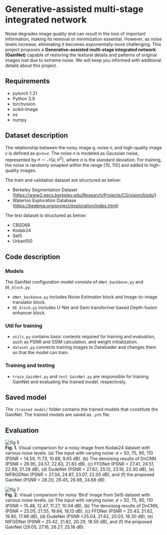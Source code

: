 # Generative-assisted multi-stage integrated network
Noise degrades image quality and can result in the loss of important information, making its removal or minimization essential. However, as noise levels increase, eliminating it becomes exponentially more challenging. This project proposes a **Generative-assisted  multi-stage integrated network (GainNet)** capable of restoring the textural details and patterns of original images lost due to extreme noise. We will keep you informed with additional details about this project.
## Requirements
- pytorch 1.21
- Python 3.9
- torchvision
- scikit-image
- os
- numpy

## Dataset description 
The relationship between the noisy image 𝑞, noise 𝑛, and high-quality image 𝑐 is defined as 𝑞=𝑛+𝑐. The noise 𝑛 is modeled as Gaussian noise, represented by $n \sim \mathcal{N}(\mu, \sigma^2)$, where $\sigma$ is the standard deviation. For training, the noise is randomly smapled within the range [10, 110] and added to high-quality images. 
  
The train and validation dataset are structured as below:
- Berkeley Segmentation Dataset (https://www2.eecs.berkeley.edu/Research/Projects/CS/vision/bsds/)
- Waterloo Exploration Database (https://kedema.org/project/exploration/index.html)

The test dataset is structured as below:
- CBSD68
- Kodak24
- Set5
- Urban100

## Code description
### Models
The GainNet configuration model consists of `UNet_backbone.py` and `DE_block.py`.
- `UNet_backbone.py` includes Noise Estimatior block and Image-to-image translator block.
- `DE_block.py` includes U-Net and Swin transformer based Depth-fusion enhancer block.
### Util for training
- `utils.py` contains basic contents required for training and evaluation, such as PSNR and SSIM calculation, and weight initialization.
- `dataset.py` connects training images to Dataloader and changes them so that the model can train.
### Training and testing
- `train_GainNet.py` and `test_GainNet.py` are responsible for training GainNet and evaluating the trained model, respectively.

## Saved model
The `/trained model/` folder contains the trained models that constitute the GainNet. The trained models are saved as `.pth` file.

## Evaluation
  
![fig 5](https://github.com/user-attachments/assets/b83ac977-e3d6-4f2f-89fc-dd245c42c02b)  
**Fig. 1.** Visual comparison for a noisy image from Kodak24 dataset with various noise levels. (a) The input with varying noise: 𝜎 = 50, 75, 90, 110 (PSNR = 14.59, 11.73, 10.88, 9.65 dB). (b) The denoising results of DnCNN (PSNR = 26.95, 24.57, 22.83, 21.83 dB), (c) FFDNet (PSNR = 27.41, 24.51, 22.69, 21.28 dB), (d) DudeNet (PSNR = 27.62, 25.12, 23.19, 22.30 dB), (e) NIFBGDNet (PSNR = 27.34, 24.87, 23.07, 22.05 dB), and (f) the proposed GainNet (PSNR = 28.20, 26.45, 26.98, 24.68 dB).

![fig 7](https://github.com/user-attachments/assets/2649bdbb-9954-4eb6-af1d-4a94798ca526)  
**Fig. 2.** Visual comparison for noisy ‘Bird’ image from Set5 dataset with various noise levels. (a) The input with varying noise: 𝜎 = 50, 75, 90, 110 (PSNR = 15.48, 12.47, 11.27, 10.04 dB). (b) The denoising results of DnCNN, (PSNR = 25.05, 21.55, 19.84, 18.13 dB), (c) FFDNet (PSNR = 25.43, 21.62, 19.90, 17.98 dB), (d) DudeNet (PSNR =25.04, 21.62, 20.03, 18.30 dB), (e) NIFGDNet (PSNR = 25.42, 21.82, 20.29, 18.50 dB), and (f) the proposed GainNet (29.05, 27.16, 26.27, 25.18 dB).
